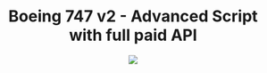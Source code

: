 <h1 align="center">Boeing 747 v2 - Advanced Script with full paid API</h1>
<center><img src="https://pbs.twimg.com/ext_tw_video_thumb/1446152969930649600/pu/img/n1edEzNnMB8u0Ojk.jpg"></center>
